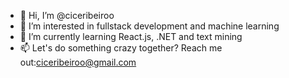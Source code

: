 - 👋 Hi, I’m @ciceribeiroo
- 👀 I’m interested in fullstack development and machine learning
- 🌱 I’m currently learning React.js, .NET and text mining
- 📫 Let's do something crazy together? Reach me out:ciceribeiroo@gmail.com

<!---
ciceribeiroo/ciceribeiroo is a ✨ special ✨ repository because its `README.md` (this file) appears on your GitHub profile.
You can click the Preview link to take a look at your changes.
--->
